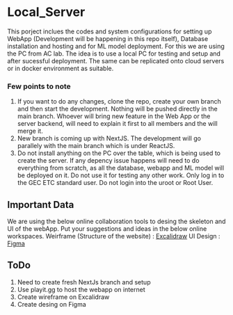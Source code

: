 # Local_Server

This porject inclues the codes and system configurations for setting up WebApp (Development will be happening in this repo itself), Database installation and hosting and for ML model deployment. For this we are using the PC from AC lab. The idea is to use a local PC for testing and setup and after sucessful deployment. The same can be replicated onto cloud servers or in docker environment as suitable.


### Few points to note
1. If you want to do any changes, clone the repo, create your own branch and then start the development. Nothing will be pushed directly in the main branch. Whoever will bring new feature in the Web App or the server backend, will need to explain it first to all members and the will merge it.
2. New branch is coming up with NextJS. The development will go parallely with the main branch which is under ReactJS.
3. Do not install anything on the PC over the table, which is being used to create the server. If any depency issue happens will need to do everything from scratch, as all the database, webapp and ML model will be deployed on it. Do not use it for testing any other work. Only log in to the GEC ETC standard user. Do not login into the uroot or Root User.


## Important Data
We are using the below online collaboration tools to desing the skeleton and UI of the webApp. Put your suggestions and ideas in the below online workspaces.
Weirframe (Structure of the website) : [Excalidraw](https://excalidraw.com/#room=f19ff3afd8e416e95810,tv_zFrb4YpiwFHOx7NKKgg)
UI Design : [Figma](https://www.figma.com/file/STlnToD2u2sJWXNBqOrJNi/BE-Project-WebApp-Design?type=design&node-id=0%3A1&mode=design&t=jV1s5RBNqQeq2uKV-1)



## ToDo
1. Need to create fresh NextJs branch and setup
2. Use playit.gg to host the webapp on internet
3. Create wireframe on Excalidraw
4. Create desing on Figma

